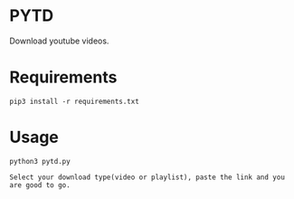 # PYTD

Download youtube videos.

# Requirements

`pip3 install -r requirements.txt`

# Usage


```
python3 pytd.py

Select your download type(video or playlist), paste the link and you are good to go.
```

